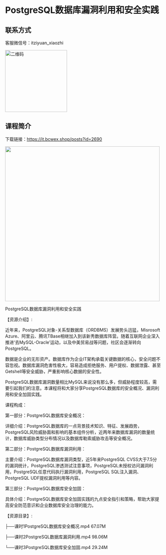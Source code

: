 # PostgreSQL数据库漏洞利用和安全实践

## 联系方式

客服微信号：itziyuan_xiaozhi

<img src="https://ziyuanyun.oss-cn-guangzhou.aliyuncs.com/common/20240614073449/666b82192834a.jpg" width="200" height="200" alt="二维码">

## 课程简介

下载链接：https://it.bcwex.shop/posts?id=2690

<img src="https://ziyuanyun.oss-cn-guangzhou.aliyuncs.com/yun/20240515184222/6644918e2582e.jpg" width="500" alt="">

  PostgreSQL数据库漏洞利用和安全实践



 【资源介绍】:

 近年来，PostgreSQL对象-关系型数据库（ORDBMS）发展势头迅猛，Misrosoft Azure、阿里云、腾讯TBase相继加入到该新秀数据库阵营。随着互联网企业深入推进‘去MySQL-Oracle’运动，以及中美贸易战等问题，社区会逐渐转向PostgreSQL。

 数据是企业的无形资产。数据库作为企业IT架构承载关键数据的核心，安全问题不容忽视。数据库漏洞危害性极大，容易造成拒绝服务、用户提权、数据泄露、甚至Getshell等安全威胁，严重影响核心数据的安全性。

 PostgreSQL数据库漏洞数量相比MySQL来说没有那么多，但威胁程度较高，需要引起我们的注意。本课程将和大家分享PostgreSQL数据库的安全概况、漏洞利用和安全加固实践。

 课程构成：

 第一部分：PostgreSQL数据库安全概况：

 详细介绍：PostgreSQL数据库的一点背景技术知识、特征、发展趋势，PostgreSQL风险威胁面和影响的基本组件分析，近两年来数据库漏洞的数量统计，数据库威胁类型分布情况以及数据库勒索威胁攻击等安全概况。

 第二部分：PostgreSQL数据库漏洞利用：

 主要介绍：PostgreSQL数据库漏洞类型，近5年来PostgreSQL CVSS大于7.5分的漏洞统计，PostgreSQL渗透测试注意事项，PostgreSQL未授权访问漏洞利用，PostgreSQL任意代码执行漏洞利用，PostgreSQL SQL注入漏洞、PostgreSQL UDF提权漏洞利用等内容。

 第三部分：PostgreSQL数据库安全加固：

 具体介绍：PostgreSQL数据库安全加固实践的九点安全指引和策略，帮助大家提高安全防范意识和企业数据库安全治理的能力。

 【资源目录】:

 ├──课时1PostgreSQL数据库安全概况.mp4 67.07M

 ├──课时2PostgreSQL数据库漏洞利用.mp4 98.06M

 └──课时3PostgreSQL数据库安全加固.mp4 29.24M

  